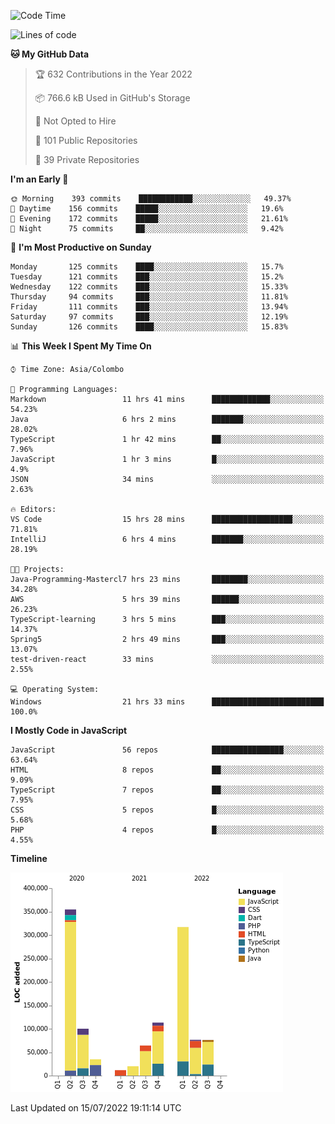 
<!--START_SECTION:waka-->
![Code Time](http://img.shields.io/badge/Code%20Time-0%20secs-blue)

![Lines of code](https://img.shields.io/badge/From%20Hello%20World%20I%27ve%20Written-1%20Million%20lines%20of%20code-blue)

**🐱 My GitHub Data** 

> 🏆 632 Contributions in the Year 2022
 > 
> 📦 766.6 kB Used in GitHub's Storage 
 > 
> 🚫 Not Opted to Hire
 > 
> 📜 101 Public Repositories 
 > 
> 🔑 39 Private Repositories  
 > 
**I'm an Early 🐤** 

```text
🌞 Morning    393 commits    ████████████░░░░░░░░░░░░░   49.37% 
🌆 Daytime    156 commits    █████░░░░░░░░░░░░░░░░░░░░   19.6% 
🌃 Evening    172 commits    █████░░░░░░░░░░░░░░░░░░░░   21.61% 
🌙 Night      75 commits     ██░░░░░░░░░░░░░░░░░░░░░░░   9.42%

```
📅 **I'm Most Productive on Sunday** 

```text
Monday       125 commits    ████░░░░░░░░░░░░░░░░░░░░░   15.7% 
Tuesday      121 commits    ███░░░░░░░░░░░░░░░░░░░░░░   15.2% 
Wednesday    122 commits    ███░░░░░░░░░░░░░░░░░░░░░░   15.33% 
Thursday     94 commits     ███░░░░░░░░░░░░░░░░░░░░░░   11.81% 
Friday       111 commits    ███░░░░░░░░░░░░░░░░░░░░░░   13.94% 
Saturday     97 commits     ███░░░░░░░░░░░░░░░░░░░░░░   12.19% 
Sunday       126 commits    ████░░░░░░░░░░░░░░░░░░░░░   15.83%

```


📊 **This Week I Spent My Time On** 

```text
⌚︎ Time Zone: Asia/Colombo

💬 Programming Languages: 
Markdown                 11 hrs 41 mins      █████████████░░░░░░░░░░░░   54.23% 
Java                     6 hrs 2 mins        ███████░░░░░░░░░░░░░░░░░░   28.02% 
TypeScript               1 hr 42 mins        ██░░░░░░░░░░░░░░░░░░░░░░░   7.96% 
JavaScript               1 hr 3 mins         █░░░░░░░░░░░░░░░░░░░░░░░░   4.9% 
JSON                     34 mins             ░░░░░░░░░░░░░░░░░░░░░░░░░   2.63%

🔥 Editors: 
VS Code                  15 hrs 28 mins      ██████████████████░░░░░░░   71.81% 
IntelliJ                 6 hrs 4 mins        ███████░░░░░░░░░░░░░░░░░░   28.19%

🐱‍💻 Projects: 
Java-Programming-Mastercl7 hrs 23 mins       ████████░░░░░░░░░░░░░░░░░   34.28% 
AWS                      5 hrs 39 mins       ██████░░░░░░░░░░░░░░░░░░░   26.23% 
TypeScript-learning      3 hrs 5 mins        ███░░░░░░░░░░░░░░░░░░░░░░   14.37% 
Spring5                  2 hrs 49 mins       ███░░░░░░░░░░░░░░░░░░░░░░   13.07% 
test-driven-react        33 mins             ░░░░░░░░░░░░░░░░░░░░░░░░░   2.55%

💻 Operating System: 
Windows                  21 hrs 33 mins      █████████████████████████   100.0%

```

**I Mostly Code in JavaScript** 

```text
JavaScript               56 repos            ████████████████░░░░░░░░░   63.64% 
HTML                     8 repos             ██░░░░░░░░░░░░░░░░░░░░░░░   9.09% 
TypeScript               7 repos             ██░░░░░░░░░░░░░░░░░░░░░░░   7.95% 
CSS                      5 repos             █░░░░░░░░░░░░░░░░░░░░░░░░   5.68% 
PHP                      4 repos             █░░░░░░░░░░░░░░░░░░░░░░░░   4.55%

```


**Timeline**

![Chart not found](https://raw.githubusercontent.com/ccweerasinghe1994/ccweerasinghe1994/master/charts/bar_graph.png) 


 Last Updated on 15/07/2022 19:11:14 UTC
<!--END_SECTION:waka-->
